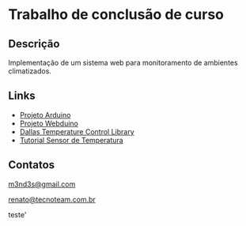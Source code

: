 # Trabalho de conclusão de curso

## Descrição
Implementação de um sistema web para monitoramento de ambientes climatizados. 

## Links
*  [Projeto Arduino](http://arduino.cc/en)
*  [Projeto Webduino](http://code.google.com/p/webduino/)
*  [Dallas Temperature Control Library](http://www.milesburton.com/?title=Dallas_Temperature_Control_Library)
*  [Tutorial Sensor de Temperatura](http://www.synbio.org.uk/instrumentation-news/1484.html) 

## Contatos
m3nd3s@gmail.com

renato@tecnoteam.com.br

teste'
